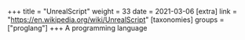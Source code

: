 +++
title = "UnrealScript"
weight = 33
date = 2021-03-06
[extra]
link = "https://en.wikipedia.org/wiki/UnrealScript"
[taxonomies]
groups = ["proglang"]
+++
A programming language

